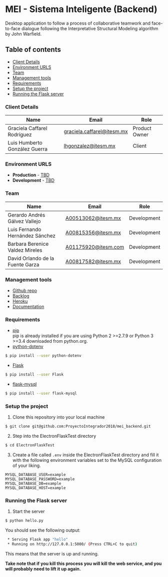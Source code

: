 # MEI - Sistema Inteligente (Backend)

Desktop application to follow a process of collaborative teamwork and face-to-face dialogue following the Interpretative Structural Modeling algorithm by John Warfield.

## Table of contents

* [Client Details](#client-details)
* [Environment URLS](#environment-urls)
* [Team](#team)
* [Management tools](#management-tools)
* [Requirements](#requirements)
* [Setup the project](#setup-the-project)
* [Running the Flask server](#running-the-flask-server)


### Client Details

| Name               | Email             | Role |
| ------------------ | ----------------- | ---- |
| Graciela Caffarel Rodríguez | graciela.caffarel@itesm.mx | Product Owner |
| Luis Humberto González Guerra | lhgonzalez@itesm.mx | Client |


### Environment URLS

* **Production** - [TBD](TBD)
* **Development** - [TBD](TBD)

### Team

| Name           | Email             | Role        |
| -------------- | ----------------- | ----------- |
| Gerardo Andrés Gálvez Vallejo | A00513062@itesm.mx | Development |
| Luis Fernando Hernández Sánchez | A00815356@itesm.mx | Development |
| Barbara Berenice Valdez Mireles | A01175920@itesm.com | Development |
| David Orlando de la Fuente Garza | A00817582@itesm.mx | Development |

### Management tools

* [Github repo](https://github.com/ProyectoIntegrador2018/mei_backend)
* [Backlog](https://github.com/ProyectoIntegrador2018/mei_frontend/projects/1)
* [Heroku](https://crowdfront-staging.herokuapp.com/)
* [Documentation](https://drive.google.com/open?id=16-13j8v9uVM7V9z2Gq5vwgKBxlPyn1k9)

### Requirements
* [pip](https://pip.pypa.io/en/stable/installing/)<br/>
pip is already installed if you are using Python 2 >=2.7.9 or Python 3 >=3.4 downloaded from python.org.
* [python-dotenv](https://github.com/theskumar/python-dotenv)
```bash
$ pip install --user python-dotenv
```
* [Flask](https://pypi.org/project/Flask/)
```bash
$ pip install --user Flask
```
* [flask-mysql](https://firebase.google.com/docs/admin/setup)
```bash
$ pip install --user flask-mysql
```

### Setup the project

1. Clone this repository into your local machine

```bash
$ git clone git@github.com:ProyectoIntegrador2018/mei_backend.git
```

2. Step into the ElectronFlaskTest directory
```bash
$ cd ElectronFlaskTest
```

3. Create a file called `.env` inside the ElectronFlaskTest directory and fill it with the following environment variables set to the MySQL configuration of your liking.
```
MYSQL_DATABASE_USER=example
MYSQL_DATABASE_PASSWORD=example
MYSQL_DATABASE_DB=example
MYSQL_DATABASE_HOST=example
```

### Running the Flask server

1. Start the server
```bash
$ python hello.py
```

You should see the following output:
```bash
 * Serving Flask app "hello"
 * Running on http://127.0.0.1:5000/ (Press CTRL+C to quit)
```

This means that the server is up and running.

**Take note that if you kill this process you will kill the web service, and you will probably need to lift it up again.**
